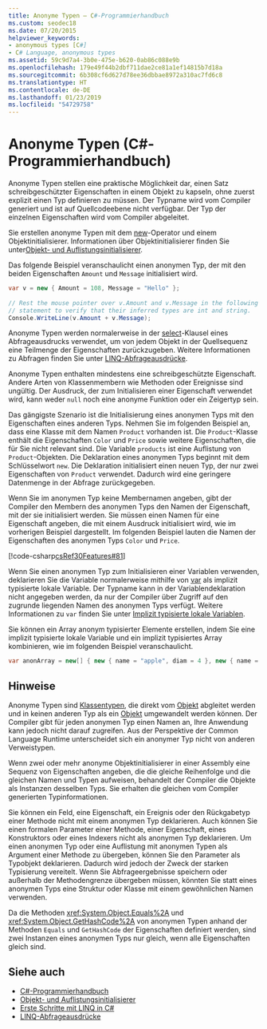 ```yaml
---
title: Anonyme Typen – C#-Programmierhandbuch
ms.custom: seodec18
ms.date: 07/20/2015
helpviewer_keywords:
- anonymous types [C#]
- C# Language, anonymous types
ms.assetid: 59c9d7a4-3b0e-475e-b620-0ab86c088e9b
ms.openlocfilehash: 179e49f44b2dbf711dae2ce81a1ef14815b7d18a
ms.sourcegitcommit: 6b308cf6d627d78ee36dbbae8972a310ac7fd6c8
ms.translationtype: HT
ms.contentlocale: de-DE
ms.lasthandoff: 01/23/2019
ms.locfileid: "54729758"
---
```

# <a name="anonymous-types-c-programming-guide"></a>Anonyme Typen (C#-Programmierhandbuch)
Anonyme Typen stellen eine praktische Möglichkeit dar, einen Satz schreibgeschützter Eigenschaften in einem Objekt zu kapseln, ohne zuerst explizit einen Typ definieren zu müssen. Der Typname wird vom Compiler generiert und ist auf Quellcodeebene nicht verfügbar. Der Typ der einzelnen Eigenschaften wird vom Compiler abgeleitet.  
  
 Sie erstellen anonyme Typen mit dem [new](../../../csharp/language-reference/keywords/new.md)-Operator und einem Objektinitialisierer. Informationen über Objektinitialisierer finden Sie unter[Objekt- und Auflistungsinitialisierer](../../../csharp/programming-guide/classes-and-structs/object-and-collection-initializers.md).  
  
 Das folgende Beispiel veranschaulicht einen anonymen Typ, der mit den beiden Eigenschaften `Amount` und `Message` initialisiert wird.  
  
```csharp  
var v = new { Amount = 108, Message = "Hello" };  
  
// Rest the mouse pointer over v.Amount and v.Message in the following  
// statement to verify that their inferred types are int and string.  
Console.WriteLine(v.Amount + v.Message);  
```  
  
 Anonyme Typen werden normalerweise in der [select](../../../csharp/language-reference/keywords/select-clause.md)-Klausel eines Abfrageausdrucks verwendet, um von jedem Objekt in der Quellsequenz eine Teilmenge der Eigenschaften zurückzugeben. Weitere Informationen zu Abfragen finden Sie unter [LINQ-Abfrageausdrücke](../../../csharp/programming-guide/linq-query-expressions/index.md).  
  
 Anonyme Typen enthalten mindestens eine schreibgeschützte Eigenschaft. Andere Arten von Klassenmembern wie Methoden oder Ereignisse sind ungültig. Der Ausdruck, der zum Initialisieren einer Eigenschaft verwendet wird, kann weder `null` noch eine anonyme Funktion oder ein Zeigertyp sein.  
  
 Das gängigste Szenario ist die Initialisierung eines anonymen Typs mit den Eigenschaften eines anderen Typs. Nehmen Sie im folgenden Beispiel an, dass eine Klasse mit dem Namen `Product` vorhanden ist. Die `Product`-Klasse enthält die Eigenschaften `Color` und `Price` sowie weitere Eigenschaften, die für Sie nicht relevant sind. Die Variable `products` ist eine Auflistung von `Product`-Objekten. Die Deklaration eines anonymen Typs beginnt mit dem Schlüsselwort `new`. Die Deklaration initialisiert einen neuen Typ, der nur zwei Eigenschaften von `Product` verwendet. Dadurch wird eine geringere Datenmenge in der Abfrage zurückgegeben.  
  
 Wenn Sie im anonymen Typ keine Membernamen angeben, gibt der Compiler den Membern des anonymen Typs den Namen der Eigenschaft, mit der sie initialisiert werden. Sie müssen einen Namen für eine Eigenschaft angeben, die mit einem Ausdruck initialisiert wird, wie im vorherigen Beispiel dargestellt. Im folgenden Beispiel lauten die Namen der Eigenschaften des anonymen Typs `Color` und `Price`.  
  
 [!code-csharp[csRef30Features#81](../../../csharp/programming-guide/classes-and-structs/codesnippet/CSharp/anonymous-types_1.cs)]  
  
 Wenn Sie einen anonymen Typ zum Initialisieren einer Variablen verwenden, deklarieren Sie die Variable normalerweise mithilfe von [var](../../../csharp/language-reference/keywords/var.md) als implizit typisierte lokale Variable. Der Typname kann in der Variablendeklaration nicht angegeben werden, da nur der Compiler über Zugriff auf den zugrunde liegenden Namen des anonymen Typs verfügt. Weitere Informationen zu `var` finden Sie unter [Implizit typisierte lokale Variablen](../../../csharp/programming-guide/classes-and-structs/implicitly-typed-local-variables.md).  
  
 Sie können ein Array anonym typisierter Elemente erstellen, indem Sie eine implizit typisierte lokale Variable und ein implizit typisiertes Array kombinieren, wie im folgenden Beispiel veranschaulicht.  
  
```csharp  
var anonArray = new[] { new { name = "apple", diam = 4 }, new { name = "grape", diam = 1 }};  
```  
  
## <a name="remarks"></a>Hinweise  
 Anonyme Typen sind [Klassentypen](../../../csharp/language-reference/keywords/class.md), die direkt vom [Objekt](../../../csharp/language-reference/keywords/object.md) abgleitet werden und in keinen anderen Typ als ein [Objekt](../../../csharp/language-reference/keywords/object.md) umgewandelt werden können. Der Compiler gibt für jeden anonymen Typ einen Namen an, Ihre Anwendung kann jedoch nicht darauf zugreifen. Aus der Perspektive der Common Language Runtime unterscheidet sich ein anonymer Typ nicht von anderen Verweistypen.  
  
 Wenn zwei oder mehr anonyme Objektinitialisierer in einer Assembly eine Sequenz von Eigenschaften angeben, die die gleiche Reihenfolge und die gleichen Namen und Typen aufweisen, behandelt der Compiler die Objekte als Instanzen desselben Typs. Sie erhalten die gleichen vom Compiler generierten Typinformationen.  
  
 Sie können ein Feld, eine Eigenschaft, ein Ereignis oder den Rückgabetyp einer Methode nicht mit einem anonymen Typ deklarieren. Auch können Sie einen formalen Parameter einer Methode, einer Eigenschaft, eines Konstruktors oder eines Indexers nicht als anonymen Typ deklarieren. Um einen anonymen Typ oder eine Auflistung mit anonymen Typen als Argument einer Methode zu übergeben, können Sie den Parameter als Typobjekt deklarieren. Dadurch wird jedoch der Zweck der starken Typisierung vereitelt. Wenn Sie Abfrageergebnisse speichern oder außerhalb der Methodengrenze übergeben müssen, könnten Sie statt eines anonymen Typs eine Struktur oder Klasse mit einem gewöhnlichen Namen verwenden.  
  
 Da die Methoden <xref:System.Object.Equals%2A> und <xref:System.Object.GetHashCode%2A> von anonymen Typen anhand der Methoden `Equals` und `GetHashCode` der Eigenschaften definiert werden, sind zwei Instanzen eines anonymen Typs nur gleich, wenn alle Eigenschaften gleich sind.  
  
## <a name="see-also"></a>Siehe auch

- [C#-Programmierhandbuch](../../../csharp/programming-guide/index.md)
- [Objekt- und Auflistungsinitialisierer](../../../csharp/programming-guide/classes-and-structs/object-and-collection-initializers.md)
- [Erste Schritte mit LINQ in C#](../../../csharp/programming-guide/concepts/linq/getting-started-with-linq.md)
- [LINQ-Abfrageausdrücke](../../../csharp/programming-guide/linq-query-expressions/index.md)
